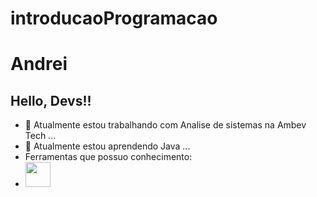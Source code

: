 # introducaoProgramacao

# Andrei
## Hello, Devs!!
- 🔭 Atualmente estou trabalhando com Analise de sistemas na Ambev Tech ...
- 🌱 Atualmente estou aprendendo Java ...
- Ferramentas que possuo conhecimento: 
- <img src="https://cdn.jsdelivr.net/gh/devicons/devicon/icons/microsoftsqlserver/microsoftsqlserver-plain-wordmark.svg" width="40" height="40"/>

